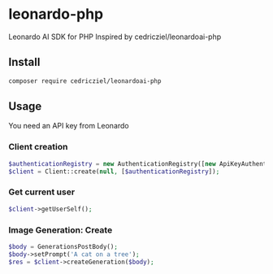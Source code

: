 # leonardo-php

Leonardo AI SDK for PHP
Inspired by cedricziel/leonardoai-php

## Install

```bash
composer require cedricziel/leonardoai-php
```

## Usage

You need an API key from Leonardo

### Client creation

```php
$authenticationRegistry = new AuthenticationRegistry([new ApiKeyAuthentication('my-api-key')]);
$client = Client::create(null, [$authenticationRegistry]);
```

### Get current user

```php
$client->getUserSelf();
```

### Image Generation: Create

```php
$body = GenerationsPostBody();
$body->setPrompt('A cat on a tree');
$res = $client->createGeneration($body);
```
